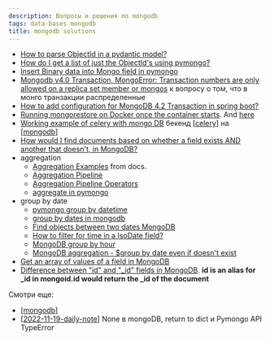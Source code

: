 ```yaml
---
description: Вопросы и решения по mongodb
tags: data-bases mongodb
title: mongodb solutions
---
```

- [How to parse ObjectId in a pydantic model?](https://stackoverflow.com/questions/59503461/how-to-parse-objectid-in-a-pydantic-model)
- [How do I get a list of just the ObjectId's using pymongo?](https://stackoverflow.com/questions/29771192/how-do-i-get-a-list-of-just-the-objectids-using-pymongo)
- [Insert Binary data into Mongo field in pymongo](https://stackoverflow.com/questions/18213544/insert-binary-data-into-mongo-field-in-pymongo)
- [Mongodb v4.0 Transaction, MongoError: Transaction numbers are only allowed on a replica set member or mongos](https://stackoverflow.com/questions/51461952/mongodb-v4-0-transaction-mongoerror-transaction-numbers-are-only-allowed-on-a) к вопросу о том, что в монго транзакции распределенные
- [How to add configuration for MongoDB 4.2 Transaction in spring boot?](https://stackoverflow.com/questions/61846280/how-to-add-configuration-for-mongodb-4-2-transaction-in-spring-boot)
- [Running mongorestore on Docker once the container starts](https://stackoverflow.com/questions/66067320/running-mongorestore-on-docker-once-the-container-starts). And [here](https://stackoverflow.com/a/62548382/15966204)
- [Working example of celery with mongo DB](https://stackoverflow.com/questions/15740755/working-example-of-celery-with-mongo-db) бекенд [[celery]] на [[mongodb]]
- [How would I find documents based on whether a field exists AND another that doesn't, in MongoDB?](https://stackoverflow.com/questions/53943900/how-would-i-find-documents-based-on-whether-a-field-exists-and-another-that-does)
- aggregation
  - [Aggregation Examples](https://pymongo.readthedocs.io/en/stable/examples/aggregation.html) from docs.
  - [Aggregation Pipeline](https://www.mongodb.com/docs/manual/core/aggregation-pipeline/)
  - [Aggregation Pipeline Operators](https://www.mongodb.com/docs/manual/reference/operator/aggregation/)
  - [aggregate in pymongo](https://motor.readthedocs.io/en/stable/api-asyncio/asyncio_motor_collection.html#motor.motor_asyncio.AsyncIOMotorCollection.aggregate)
- group by date
  - [pymongo group by datetime](https://stackoverflow.com/questions/22031853/pymongo-group-by-datetime)
  - [group by dates in mongodb](https://stackoverflow.com/questions/5168904/group-by-dates-in-mongodb)
  - [Find objects between two dates MongoDB](https://stackoverflow.com/questions/2943222/find-objects-between-two-dates-mongodb)
  - [How to filter for time in a IsoDate field?](https://stackoverflow.com/questions/66747399/how-to-filter-for-time-in-a-isodate-field)
  - [MongoDB group by hour](https://stackoverflow.com/questions/23293082/mongodb-group-by-hour)
  - [MongoDB aggregation - $group by date even if doesn't exist](https://stackoverflow.com/questions/33268955/mongodb-aggregation-group-by-date-even-if-doesnt-exist)
- [Get an array of values of a field in MongoDB](https://stackoverflow.com/questions/41423288/get-an-array-of-values-of-a-field-in-mongodb)
- [Difference between "id" and "_id" fields in MongoDB](https://stackoverflow.com/questions/9694460/difference-between-id-and-id-fields-in-mongodb). **id is an alias for _id in mongoid.id would return the _id of the document**

Смотри еще:

- [[mongodb]]
- [[2022-11-19-daily-note]] None в mongoDB, return to dict и Pymongo API TypeError

[//begin]: # "Autogenerated link references for markdown compatibility"
[celery]: celery "Celery"
[mongodb]: mongodb "MongoDB"
[2022-11-19-daily-note]: ..%2Fposts%2F2022-11-19-daily-note "Несколько вопросов о MongoDB и mongoengine"
[//end]: # "Autogenerated link references"
